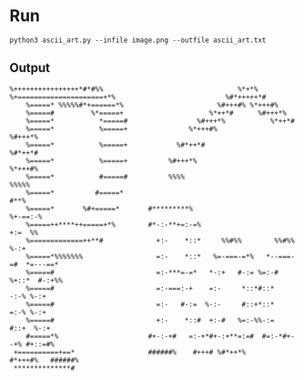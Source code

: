 # Run
```shell
python3 ascii_art.py --infile image.png --outfile ascii_art.txt
```
## Output
<span> 

    %++++++++++++++++*#*#%%                                 %*+*%
    %+=====================+*%                           %#*+++++*#
        %=====* %%%%%#*+======*%                       %#+++#% %*+++#%
        %=====#         %*=====+                     %*++*#      %#+++*%
        %=====*           *=====#                 %#+++*%           %*++*#
        %=====*           %=====+               %*+++#%               %#+++*%
        %=====*           %=====+            %#*++*#                    %#*++*#
        %=====*           %=====+          %#+++*%                         %*+++#%
        %=====*           #=====#          %%%%                              %%%%%
        %=====*          #=====*                                                   #**%
        %=====*       %#+=====*       #*********%                               %+-==:-%
        %=====++****++=====+*%        #*-:-**+=:-=%                             +:=  %%
        %=============++**#             +:-    *::*     %%#%%        %%#%%     %-:+
        %=====*%%%%%%%                  =:-    *::*   %=-===-=*%   *--===-=#  *=---==*
        %=====#                         =:-***=-=*   *-:+   #-:= %=:-#  %+::*  #-:+%%
        %=====#                         =:-===:-+    =:-     *::*#::*     -:-% %-:+
        %=====#                         =:-   #-:=  %-:-     #::+*::*     =:-% %-:+
        %=====#                         +:-    *::#  +:-#   %=:-%%-:=    #::+  %-:+
        #=====*%                      #+-:-+#   =:-+*#+-:+**=:=#  #=:-*#+--+% #+::=#%
     +==========+==*                  ######%    #+++# %#*++*%      #*+++#%   ######%
     **************#
</span>